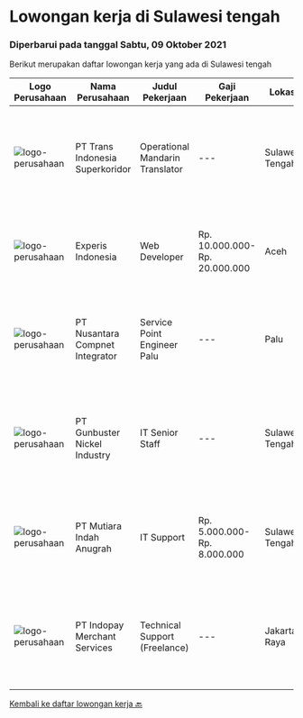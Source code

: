 
  # Lowongan kerja di Sulawesi tengah

  ### Diperbarui pada tanggal Sabtu, 09 Oktober 2021

  Berikut merupakan daftar lowongan kerja yang ada di Sulawesi tengah

  |Logo Perusahaan | Nama Perusahaan | Judul Pekerjaan | Gaji Pekerjaan | Lokasi | Deskripsi | Tanggal diunggah | Pranala |
  | -------------- | --------------- | --------------- | --------- | --------- | -------------- | ------- | ----------- |
  |![logo-perusahaan](https://image-service-cdn.seek.com.au/5be311389bd052cf394281901f855710711627ba/ee4dce1061f3f616224767ad58cb2fc751b8d2dc)|PT Trans Indonesia Superkoridor|Operational Mandarin Translator|---|Sulawesi Tengah|Job Descripstions Assist Manager to Communicate and Coordinate with Customer Translating documents from Mandarin to Bahasa and from Bahasa Indonesia...|Kamis, 07 Oktober 2021|https://www.jobstreet.co.id/id/job/operational-mandarin-translator-3636314?token=0~38fa814d-e4ba-48bf-b2c0-b1a4e178d761&sectionRank=1&jobId=jobstreet-id-job-3636314|
|![logo-perusahaan](https://image-service-cdn.seek.com.au/314ed38ba58cf54b5555f434a5bf338661292eb7/ee4dce1061f3f616224767ad58cb2fc751b8d2dc)|Experis Indonesia|Web Developer|Rp. 10.000.000-Rp. 20.000.000|Aceh|On behalf of our client, we are looking for a Web Developer with these following details: Responsibilities: Website and software application...|Rabu, 06 Oktober 2021|https://www.jobstreet.co.id/id/job/web-developer-3649693?token=0~38fa814d-e4ba-48bf-b2c0-b1a4e178d761&sectionRank=2&jobId=jobstreet-id-job-3649693|
|![logo-perusahaan](https://image-service-cdn.seek.com.au/faf1379cb2f8ff5c87162dc20c60c0d2f63dba1c/ee4dce1061f3f616224767ad58cb2fc751b8d2dc)|PT Nusantara Compnet Integrator|Service Point Engineer Palu|---|Palu|Kualifikasi: Pendidikan minimal S1 Teknik Komputer, Ilmu Komputer, Teknik Informatika atau Ilmu Komputer lainnya Memiliki pengalaman minimal 1 tahun,...|Kamis, 30 September 2021|https://www.jobstreet.co.id/id/job/service-point-engineer-palu-3644281?token=0~38fa814d-e4ba-48bf-b2c0-b1a4e178d761&sectionRank=3&jobId=jobstreet-id-job-3644281|
|![logo-perusahaan](https://image-service-cdn.seek.com.au/b5064dcc65945b6a538802803c5c7964bea2108f/ee4dce1061f3f616224767ad58cb2fc751b8d2dc)|PT Gunbuster Nickel Industry|IT Senior Staff|---|Sulawesi Tengah|Qualifications : Minimun D3 Information Technology/ Information Systems / related field ; Minimum 3-4 years experience in mining industry ; Minimum...|Senin, 20 September 2021|https://www.jobstreet.co.id/id/job/it-senior-staff-3633457?token=0~38fa814d-e4ba-48bf-b2c0-b1a4e178d761&sectionRank=4&jobId=jobstreet-id-job-3633457|
|![logo-perusahaan](https://image-service-cdn.seek.com.au/b0146ca1bff62016b08761a93c013267e0643d14/ee4dce1061f3f616224767ad58cb2fc751b8d2dc)|PT Mutiara Indah Anugrah|IT Support|Rp. 5.000.000-Rp. 8.000.000|Sulawesi Tengah|JOB DESCRIPTION: Responsible for operation and maintenance of IT General, Strong in network infrastructure and IT system as requested  Maintain...|Rabu, 15 September 2021|https://www.jobstreet.co.id/id/job/it-support-3628766?token=0~38fa814d-e4ba-48bf-b2c0-b1a4e178d761&sectionRank=5&jobId=jobstreet-id-job-3628766|
|![logo-perusahaan](https://image-service-cdn.seek.com.au/d121f42b9bb792fd59f63f86da3bf9814e0334b9/ee4dce1061f3f616224767ad58cb2fc751b8d2dc)|PT Indopay Merchant Services|Technical Support (Freelance)|---|Jakarta Raya|Deskripsi pekerjaan: Melakukan pengecekan mesin EDC Memastikan kondisi mesin tersebut Memberikan pengarahan dan training atas penggunaan mesin EDC...|Senin, 13 September 2021|https://www.jobstreet.co.id/id/job/technical-support-freelance-3626491?token=0~38fa814d-e4ba-48bf-b2c0-b1a4e178d761&sectionRank=6&jobId=jobstreet-id-job-3626491|


  [Kembali ke daftar lowongan kerja 🔙](../README.md#daftar-lowongan-kerja)
  
